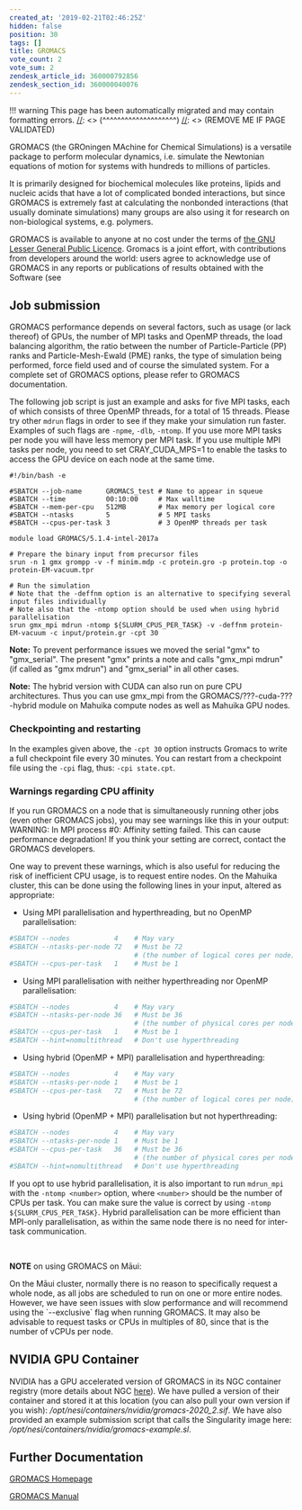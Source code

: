 ```yaml
---
created_at: '2019-02-21T02:46:25Z'
hidden: false
position: 30
tags: []
title: GROMACS
vote_count: 2
vote_sum: 2
zendesk_article_id: 360000792856
zendesk_section_id: 360000040076
---
```




[//]: <> (REMOVE ME IF PAGE VALIDATED)
[//]: <> (vvvvvvvvvvvvvvvvvvvv)
!!! warning
    This page has been automatically migrated and may contain formatting errors.
[//]: <> (^^^^^^^^^^^^^^^^^^^^)
[//]: <> (REMOVE ME IF PAGE VALIDATED)

GROMACS (the GROningen MAchine for Chemical Simulations) is a versatile
package to perform molecular dynamics, i.e. simulate the Newtonian
equations of motion for systems with hundreds to millions of particles.

It is primarily designed for biochemical molecules like proteins, lipids
and nucleic acids that have a lot of complicated bonded interactions,
but since GROMACS is extremely fast at calculating the nonbonded
interactions (that usually dominate simulations) many groups are also
using it for research on non-biological systems, e.g. polymers.

GROMACS is available to anyone at no cost under the terms of [the GNU
Lesser General Public
Licence](http://www.gnu.org/licenses/lgpl-2.1.html). Gromacs is a joint
effort, with contributions from developers around the world: users agree
to acknowledge use of GROMACS in any reports or publications of results
obtained with the Software (see

## Job submission

GROMACS performance depends on several factors, such as usage (or lack
thereof) of GPUs, the number of MPI tasks and OpenMP threads, the load
balancing algorithm, the ratio between the number of Particle-Particle
(PP) ranks and Particle-Mesh-Ewald (PME) ranks, the type of simulation
being performed, force field used and of course the simulated system.
For a complete set of GROMACS options, please refer to GROMACS
documentation.

The following job script is just an example and asks for five MPI tasks,
each of which consists of three OpenMP threads, for a total of 15
threads. Please try other `mdrun` flags in order to see if they make
your simulation run faster. Examples of such flags are `-npme`, `-dlb`,
`-ntomp`. If you use more MPI tasks per node you will have less memory
per MPI task. If you use multiple MPI tasks per node, you need to set
CRAY\_CUDA\_MPS=1 to enable the tasks to access the GPU device on each
node at the same time.

``` sl
#!/bin/bash -e

#SBATCH --job-name      GROMACS_test # Name to appear in squeue
#SBATCH --time          00:10:00     # Max walltime
#SBATCH --mem-per-cpu   512MB        # Max memory per logical core
#SBATCH --ntasks        5            # 5 MPI tasks
#SBATCH --cpus-per-task 3            # 3 OpenMP threads per task

module load GROMACS/5.1.4-intel-2017a

# Prepare the binary input from precursor files 
srun -n 1 gmx grompp -v -f minim.mdp -c protein.gro -p protein.top -o protein-EM-vacuum.tpr

# Run the simulation
# Note that the -deffnm option is an alternative to specifying several input files individually
# Note also that the -ntomp option should be used when using hybrid parallelisation
srun gmx_mpi mdrun -ntomp ${SLURM_CPUS_PER_TASK} -v -deffnm protein-EM-vacuum -c input/protein.gr -cpt 30
```

**Note:** To prevent performance issues we moved the serial "gmx" to
"gmx\_serial". The present "gmx" prints a note and calls "gmx\_mpi
mdrun" (if called as "gmx mdrun") and "gmx\_serial" in all other cases.

**Note:** The hybrid version with CUDA can also run on pure CPU
architectures. Thus you can use gmx\_mpi from the
GROMACS/???-cuda-???-hybrid module on Mahuika compute nodes as well as
Mahuika GPU nodes.

### Checkpointing and restarting

In the examples given above, the `-cpt 30` option instructs Gromacs to
write a full checkpoint file every 30 minutes. You can restart from a
checkpoint file using the `-cpi` flag, thus: `-cpi state.cpt`.

### Warnings regarding CPU affinity

If you run GROMACS on a node that is simultaneously running other jobs
(even other GROMACS jobs), you may see warnings like this in your
output:
     WARNING: In MPI process #0: Affinity setting failed. This can cause
     performance degradation! If you think your setting are correct,
     contact the GROMACS developers.

One way to prevent these warnings, which is also useful for reducing the
risk of inefficient CPU usage, is to request entire nodes. On the
Mahuika cluster, this can be done using the following lines in your
input, altered as appropriate:

-   Using MPI parallelisation and hyperthreading, but no OpenMP
    parallelisation:

``` bash
#SBATCH --nodes           4    # May vary
#SBATCH --ntasks-per-node 72   # Must be 72
                               # (the number of logical cores per node)
#SBATCH --cpus-per-task   1    # Must be 1
```

-   Using MPI parallelisation with neither hyperthreading nor OpenMP
    parallelisation:

``` bash
#SBATCH --nodes           4    # May vary
#SBATCH --ntasks-per-node 36   # Must be 36
                               # (the number of physical cores per node)
#SBATCH --cpus-per-task   1    # Must be 1
#SBATCH --hint=nomultithread   # Don't use hyperthreading
```

-   Using hybrid (OpenMP + MPI) parallelisation and hyperthreading:

``` bash
#SBATCH --nodes           4    # May vary
#SBATCH --ntasks-per-node 1    # Must be 1
#SBATCH --cpus-per-task   72   # Must be 72
                               # (the number of logical cores per node)
```

-   Using hybrid (OpenMP + MPI) parallelisation but not hyperthreading:

``` bash
#SBATCH --nodes           4    # May vary
#SBATCH --ntasks-per-node 1    # Must be 1
#SBATCH --cpus-per-task   36   # Must be 36
                               # (the number of physical cores per node)
#SBATCH --hint=nomultithread   # Don't use hyperthreading
```

If you opt to use hybrid parallelisation, it is also important to run
`mdrun_mpi` with the `-ntomp <number>` option, where `<number>` should
be the number of CPUs per task. You can make sure the value is correct
by using `-ntomp ${SLURM_CPUS_PER_TASK}`. Hybrid parallelisation can be
more efficient than MPI-only parallelisation, as within the same node
there is no need for inter-task communication.

 

**NOTE** on using GROMACS on Māui:

On the Māui cluster, normally there is no reason to specifically request
a whole node, as all jobs are scheduled to run on one or more entire
nodes.  However, we have seen issues with slow performance and will
recommend using the \`--exclusive\` flag when running GROMACS. It may
also be advisable to request tasks or CPUs in multiples of 80, since
that is the number of vCPUs per node.

## NVIDIA GPU Container

NVIDIA has a GPU accelerated version of GROMACS in its NGC container
registry (more details about NGC
[here](../../Scientific_Computing/HPC_Software_Environment/NVIDIA_GPU_Containers.md)).
We have pulled a version of their container and stored it at this
location (you can also pull your own version if you wish):
*/opt/nesi/containers/nvidia/gromacs-2020\_2.sif*. We have also provided
an example submission script that calls the Singularity image here:
*/opt/nesi/containers/nvidia/gromacs-example.sl*.

## Further Documentation

[GROMACS Homepage](http://www.gromacs.org/)

[GROMACS Manual](http://www.gromacs.org/Documentation/Manual)